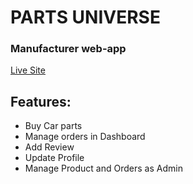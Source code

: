 # PARTS UNIVERSE
### Manufacturer web-app
[Live Site](https://car-parts-6b723.web.app/)

## Features:
* Buy Car parts
* Manage orders in Dashboard
* Add Review
* Update Profile
* Manage Product and Orders as Admin
